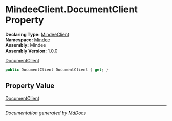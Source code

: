 ﻿<!--  
  <auto-generated>   
    The contents of this file were generated by a tool.  
    Changes to this file may be list if the file is regenerated  
  </auto-generated>   
-->

# MindeeClient.DocumentClient Property

**Declaring Type:** [MindeeClient](../index.md)  
**Namespace:** [Mindee](../../index.md)  
**Assembly:** Mindee  
**Assembly Version:** 1.0.0

[DocumentClient](../../DocumentClient/index.md)

```csharp
public DocumentClient DocumentClient { get; }
```

## Property Value

[DocumentClient](../../DocumentClient/index.md)

___

*Documentation generated by [MdDocs](https://github.com/ap0llo/mddocs)*
